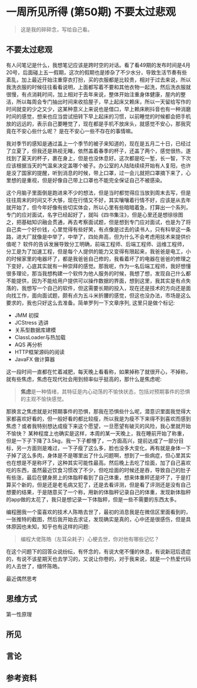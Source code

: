 # 一周所见所得 (第50期)  不要太过悲观

> 这是我的碎碎念，写给自己看。

##  不要太过悲观

有人问笔记是什么，我想笔记应该是跨时空的对话。看了看49期的发布时间是4月20号，后面碰上五一假期，这次的假期也是掺杂了不少水分，导致生活节奏有些紊乱，加上最近开始注重穿衣打扮，买的衣服都是比较贵，相对于过去来说，所以我洗衣服的时候往往看看说明，上面都写着不要和其他衣物一起洗，然后洗衣服就很慢，有点消耗时间，加上相对于去年来说，整体开始注重身体健康，屋内的整洁，所以每周会专门抽出时间来收拾屋子，早上起床又赖床，所以一天留给写作的时间就变的少之又少，这某种意义上来说也是借口，早上赖床刷抖音也有一种消磨时间的感觉，想来也应当尝试扭转下早上起床的习惯，以前睡觉的时候都会把手机放的远远的，表示自己要睡觉了，现在都是手机不放床头，就感觉不安心，那我究竟在不安心些什么呢？ 是在不安心一些不存在的事情嘛。

我对季节的感知是通过盖上一个季节的被子来知道的，现在是五月二十日，已经过了立夏了，但我还是熟视无睹，依然盖着春季的杯子，还盖了两个，感觉很热，遂找到了夏天的杯子，裹在身上，但是也没休息好。这次都是吃一堑，长一智，下次应该根据当天的气温来决定盖哪个被子。办公室的人陆陆续续开始有人复阳，也许是没了国家的提醒，听到消息的时候，带上口罩，过一会儿就把口罩摘下来了，心里想的是重视，但是好像自己带上口罩也不能完全保证自己不被感染。

这个月脑子里面倒是跑进来不少的想法，但是当时都觉得应当放到周末去写，但是往往周末的时间又不大够，现在行情又不好，其实嚷嚷着行情不好，应该是从去年就开始了，但今年好像有些切实体会，所以心里有些暗暗着急，打算出一个系列，专门的应对面试，名字已经起好了，就叫《四书集注》，但是心里还是想徐徐图之，把基础知识融会贯通，再去考察面试题，但是想到专门应对面试，也是为了将自己卖一个好价钱，心里觉得有些好笑，有点像是过去的读书人，只有科举这一条路，进大厂就像是中举了，中举了，四处奔高，但为什么不会考虑用技术来提供价值呢？ 软件的告诉发展导致分工明确，前端工程师、后端工程师、运维工程师，分工是为了加速工程，但是每个人提供的能力又变得有限起来，我爸爸是电工，小的时候家里的电器坏了，都是我爸爸自己修的，我看着坏了的电器在爸爸的修理之下变好，心底其实就有一种崇拜的感觉。那我呢，作为一名后端工程师，我好想懂很多理论，那当我想构建一个软件为他人服务的时候，我想了想，发现自己什么都不能提供，因为不能给用户提供可以操作数据的界面，想到这里，我其实是有点失落的，我想写一个自己的软件，但这需要长期的投入，现在还是技术的方向还是面向找工作，面向面试题，颇有点为五斗米折腰的感觉，但这也没办法，市场是这么要求的，我也只好这么去准备。简单罗列一下文章序列, 这里只是做个标记:

- JMM 初探
- JCStress 选讲
- 关系型数据库建模
- ClassLoader与热加载
- AQS 再分析
- HTTP框架源码的阅读
- JavaFX 做计算器

这一段时间一直都在忙着减肥，每天晚上看看称，如果掉称了就很开心，不掉称，就有些焦虑，焦虑在现代社会用到频率似乎挺高的，那什么是焦虑呢:

> **焦虑**是一种情绪，其特征是内心动荡的不愉快状态，包括对预期事件的恐惧的主观不愉快感觉。

那换言之焦虑就是对预期事件的恐惧，那我在恐惧些什么呢，潜意识里面我觉得大家都喜欢好看的，但一般好看的都比较瘦，所以我是为瘦不下来得不到喜欢而感到焦虑？或者我特别想达成瘦下来这个愿望，一旦愿望有破灭的风险，我心里就开始不愉快？ 某种程度上也确实是这样，本周的某一天晚上，我在睡前开始了称重，但是一下子下降了3.5kg，我一下子都懵了，一方面高兴，提前达成了一部分目标，另一方面则是难过，一下子瘦了这么多，脸也没多大变化，再有就是身体一下子掉了这么多肉，身体是不是哪里出了什么问题啊，想到了一些病症，但心里其实也在想是不是称坏了，这种其实可能性最高。然后晚上去吃了烩面，加了自己喜欢吃的东西，虽然最近饮食习惯改了不少，但吃烩面的时候还是吞，导致自己的肚子有些涨，最后在健身房上的体脂秤看到了自己体重，想来体重秤还是坏了，于是打算买个新的，但是还是老毛病又犯了，还是去看评测，但是看了评测还是没有自己想要的结果，于是随意买了一个称，用新的体脂秤记录自己的体重，发现新体脂秤的app做的太花了，我只是想记录一下体脂秤，但是一些不需要的东西太多。

编程圈我一个蛮喜欢的技术人陈皓去世了，最初的消息我是在微信区里面看到的，一张推特的截图，然后我开始去求证，发现确实是真的，心中还是很感伤，但是具体原因也未知，知乎也有这样的问题:

> 编程大佬陈皓（左耳朵耗子）心梗去世，你对他有哪些记忆？

在这个问题下的回答众说纷纭，有怀念的，有说大佬不懂的休息，有说新冠后遗症的，有说不该星期天也去学习的，又说让你卷的，对于我来说，就是一个热爱代码的人去世了，缅怀陈皓。

最近偶然思考







## 思维方式

第一性原理





## 所见









## 言论







##  参考资料

